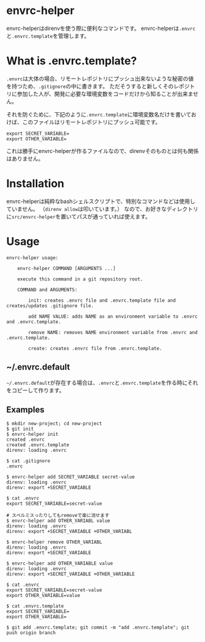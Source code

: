 # envrc-helper

envrc-helperはdirenvを使う際に便利なコマンドです。
envrc-helperは`.envrc`と`.envrc.template`を管理します。

# What is .envrc.template?

`.envrc`は大体の場合、リモートレポジトリにプッシュ出来ないような秘密の値を持つため、`.gitignore`の中に書きます。
ただそうすると新しくそのレポジトリに参加した人が、開発に必要な環境変数をコードだけから知ることが出来ません。

それを防ぐために、下記のように`.envrc.template`に環境変数名だけを書いておけば、このファイルはリモートレポジトリにプッシュ可能です。

```.envrc.template
export SECRET_VARIABLE=
export OTHER_VARIABLE=
```

これは勝手にenvrc-helperが作るファイルなので、direnvそのものとは何も関係はありません。

# Installation

envrc-helperは純粋なbashシェルスクリプトで、特別なコマンドなどは使用していません。
（`direnv allow`は叩いています。）
なので、お好きなディレクトリに`src/envrc-helper`を置いてパスが通っていれば使えます。

# Usage

```
envrc-helper usage:

    envrc-helper COMMAND [ARGUMENTS ...]

    execute this command in a git repository root.

    COMMAND and ARGUMENTS:

        init: creates .envrc file and .envrc.template file and creates/updates .gitignore file.

        add NAME VALUE: adds NAME as an environment variable to .envrc and .envrc.template.

        remove NAME: removes NAME environment variable from .envrc and .envrc.template.

        create: creates .envrc file from .envrc.template.
```

## ~/.envrc.default

`~/.envrc.default`が存在する場合は、`.envrc`と`.envrc.template`を作る時にそれをコピーして作ります。


## Examples

```
$ mkdir new-project; cd new-project
$ git init
$ envrc-helper init
created .envrc
created .envrc.template
direnv: loading .envrc

$ cat .gitignore
.envrc

$ envrc-helper add SECRET_VARIABLE secret-value
direnv: loading .envrc
direnv: export +SECRET_VARIABLE

$ cat .envrc
export SECRET_VARIABLE=secret-value

# スペルミスったりしてもremoveで楽に消せます
$ envrc-helper add OTHER_VARIABL value
direnv: loading .envrc
direnv: export +SECRET_VARIABLE +OTHER_VARIABL

$ envrc-helper remove OTHER_VARIABL 
direnv: loading .envrc
direnv: export +SECRET_VARIABLE

$ envrc-helper add OTHER_VARIABLE value
direnv: loading .envrc
direnv: export +SECRET_VARIABLE +OTHER_VARIABLE

$ cat .envrc
export SECRET_VARIABLE=secret-value
export OTHER_VARIABLE=value

$ cat .envrc.template
export SECRET_VARIABLE=
export OTHER_VARIABLE=

$ git add .envrc.template; git commit -m "add .envrc.template"; git push origin branch
```